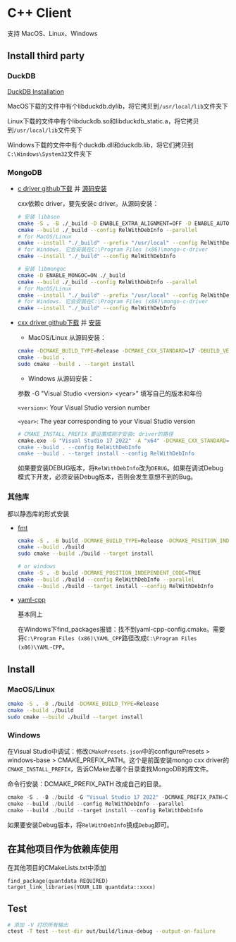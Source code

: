 # C++ Client

支持 MacOS、Linux、Windows

## Install third party

### DuckDB

[DuckDB Installation](https://duckdb.org/docs/installation/?version=stable&environment=cplusplus&platform=macos&download_method=direct)

MacOS下载的文件中有个libduckdb.dylib，将它拷贝到`/usr/local/lib`文件夹下

Linux下载的文件中有个libduckdb.so和libduckdb_static.a，将它拷贝到`/usr/local/lib`文件夹下

Windows下载的文件中有个duckdb.dll和duckdb.lib，将它们拷贝到`C:\Windows\System32`文件夹下

### MongoDB

- [c driver github下载](https://github.com/mongodb/mongo-c-driver/releases) 并 [源码安装](https://www.mongodb.com/docs/languages/c/c-driver/current/install-from-source/#std-label-c-install-from-source)

    cxx依赖c driver，要先安装c driver。从源码安装：

    ```sh
    # 安装 libbson
    cmake -S . -B ./_build -D ENABLE_EXTRA_ALIGNMENT=OFF -D ENABLE_AUTOMATIC_INIT_AND_CLEANUP=OFF -D CMAKE_BUILD_TYPE=RelWithDebInfo -D ENABLE_MONGOC=OFF 
    cmake --build ./_build --config RelWithDebInfo --parallel
    # for MacOS/Linux
    cmake --install "./_build" --prefix "/usr/local" --config RelWithDebInfo
    # for Windows. 它会安装在C:\Program Files (x86)\mongo-c-driver
    cmake --install "./_build" --config RelWithDebInfo

    # 安装 libmongoc
    cmake -D ENABLE_MONGOC=ON ./_build
    cmake --build ./_build --config RelWithDebInfo --parallel
    # for MacOS/Linux
    cmake --install "./_build" --prefix "/usr/local" --config RelWithDebInfo
    # for Windows. 它会安装在C:\Program Files (x86)\mongo-c-driver
    cmake --install "./_build" --config RelWithDebInfo
    ```

- [cxx driver github下载](https://github.com/mongodb/mongo-cxx-driver/releases)  并 [安装](https://www.mongodb.com/zh-cn/docs/languages/cpp/cpp-driver/current/get-started/download-and-install/)

    - MacOS/Linux 从源码安装：

    ```sh
    cmake -DCMAKE_BUILD_TYPE=Release -DCMAKE_CXX_STANDARD=17 -DBUILD_VERSION="4.0.0"
    cmake --build .
    sudo cmake --build . --target install
    ```

    - Windows 从源码安装：

    参数 -G "Visual Studio \<version> \<year>" 填写自己的版本和年份

    `<version>`: Your Visual Studio version number

    `<year>`: The year corresponding to your Visual Studio version

    ```sh
    # CMAKE_INSTALL_PREFIX 要设置成刚才安装c driver的路径
    cmake.exe -G "Visual Studio 17 2022" -A "x64" -DCMAKE_CXX_STANDARD=17 -DCMAKE_INSTALL_PREFIX=C:\"Program Files (x86)"\mongo-c-driver -DBUILD_VERSION="4.0.0"
    cmake --build . --config RelWithDebInfo
    cmake --build . --target install --config RelWithDebInfo
    ```

    如果要安装DEBUG版本，将`RelWithDebInfo`改为`DEBUG`。如果在调试Debug模式下开发，必须安装Debug版本，否则会发生意想不到的Bug。

### 其他库

都以静态库的形式安装

- [fmt](https://fmt.dev/11.1/get-started/#building-from-source)
    
    ```sh 
    cmake -S . -B build -DCMAKE_BUILD_TYPE=Release -DCMAKE_POSITION_INDEPENDENT_CODE=TRUE 
    cmake --build ./build
    sudo cmake --build ./build --target install

    # or windows
    cmake -S . -B build -DCMAKE_POSITION_INDEPENDENT_CODE=TRUE
    cmake --build ./build --config RelWithDebInfo --parallel
    cmake --build ./build --target install --config RelWithDebInfo
    ```

- [yaml-cpp](https://github.com/jbeder/yaml-cpp/tree/master)

    基本同上

    在Windows下find_packages报错：找不到yaml-cpp-config.cmake。需要将`C:\Program Files (x86)\YAML_CPP`路径改成`C:\Program Files (x86)\YAML-CPP`。

## Install

### MacOS/Linux

```sh
cmake -S . -B ./build -DCMAKE_BUILD_TYPE=Release
cmake --build ./build
sudo cmake --build ./build --target install
```

### Windows

在Visual Studio中调试：修改`CMakePresets.json`中的configurePresets > windows-base > CMAKE_PREFIX_PATH。这个是前面安装mongo cxx driver的`CMAKE_INSTALL_PREFIX`，告诉CMake去哪个目录查找MongoDB的库文件。

命令行安装：DCMAKE_PREFIX_PATH 改成自己的目录。

```powershell
cmake -S . -B ./build -G "Visual Studio 17 2022" -DCMAKE_PREFIX_PATH=C:\"Program Files (x86)"\mongo-c-driver
cmake --build ./build --config RelWithDebInfo --parallel
cmake --build ./build --target install --config RelWithDebInfo
```

如果要安装Debug版本，将`RelWithDebInfo`换成`Debug`即可。

## 在其他项目作为依赖库使用

在其他项目的CMakeLists.txt中添加

```
find_package(quantdata REQUIRED)
target_link_libraries(YOUR_LIB quantdata::xxxx)
```

## Test

```sh
# 添加 -V 打印所有输出
ctest -T test --test-dir out/build/linux-debug --output-on-failure
```